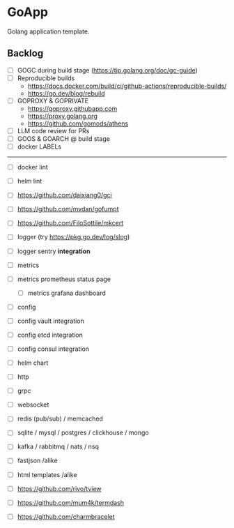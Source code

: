 # GoApp

Golang application template.

## Backlog

+ [ ] GOGC during build stage (https://tip.golang.org/doc/gc-guide)
+ [ ] Reproducible builds
  * https://docs.docker.com/build/ci/github-actions/reproducible-builds/
  * https://go.dev/blog/rebuild
+ [ ] GOPROXY & GOPRIVATE
  * https://goproxy.githubapp.com
  * https://proxy.golang.org
  * https://github.com/gomods/athens
+ [ ] LLM code review for PRs
+ [ ] GOOS & GOARCH @ build stage
+ [ ] docker LABELs

---

+ [ ] docker lint
+ [ ] helm lint

+ [ ] https://github.com/daixiang0/gci
+ [ ] https://github.com/mvdan/gofumpt

+ [ ] https://github.com/FiloSottile/mkcert

+ [ ] logger (try https://pkg.go.dev/log/slog)
+ [ ] logger sentry **integration**
+ [ ] metrics
+ [ ] metrics prometheus status page
  + [ ] metrics grafana dashboard   
+ [ ] config
+ [ ] config vault integration
+ [ ] config etcd integration
+ [ ] config consul integration
+ [ ] helm chart

+ [ ] http
+ [ ] grpc
+ [ ] websocket
+ [ ] redis (pub/sub) / memcached
+ [ ] sqlite / mysql / postgres / clickhouse / mongo
+ [ ] kafka / rabbitmq / nats / nsq

+ [ ] fastjson /alike
+ [ ] html templates /alike

+ [ ] https://github.com/rivo/tview
+ [ ] https://github.com/mum4k/termdash
+ [ ] https://github.com/charmbracelet
